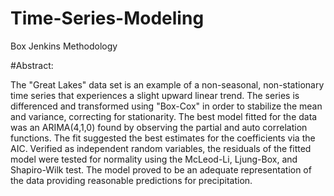 # Time-Series-Modeling
Box Jenkins Methodology

#Abstract:

The "Great Lakes" data set is an example of a non-seasonal, non-stationary time series that
experiences a slight upward linear trend. The series is differenced and transformed using
"Box-Cox" in order to stabilize the mean and variance, correcting for stationarity. The best
model fitted for the data was an ARIMA(4,1,0) found by observing the partial and auto
correlation functions. The fit suggested the best estimates for the coefficients via the AIC.
Verified as independent random variables, the residuals of the fitted model were tested for
normality using the McLeod-Li, Ljung-Box, and Shapiro-Wilk test. The model proved to be
an adequate representation of the data providing reasonable predictions for precipitation.

